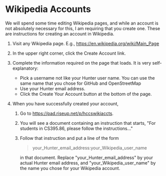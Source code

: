 # Wikipedia Accounts

We will spend some time editing Wikipedia pages, and while an account is not
absolutely necessary for this, I am requiring that you create one.
These are instructions for creating an account in Wikipedia.

1. Visit any Wikipedia page. E.g., https://en.wikipedia.org/wiki/Main_Page
2. In the upper right corner, click the Create Account link.
3. Complete the information required on the page that loads. It is very self-explanatory:
    * Pick a username not like your Hunter user name. You can use the same name
    that you chose for GitHub and OpenStreetMap
    * Use your Hunter email address.
    * Click the Create Your Account button at the bottom of the page.

4. When you have successfully created your account, 
    1. Go to https://pad.riseup.net/p/hccswikiaccts. 
    1. You will see a document containing an instruction that starts,
       "For students in CS395.86, please follow the instructions..."
    1. Follow that instruction and put a line of the form
         > your_Hunter_email_address:your_Wikipedia_user_name
         
        in that document. Replace "your_Hunter_email_address" by your actual
        Hunter email address, and "your_Wikipedia_user_name" by the name you chose
        for your Wikipedia account.
